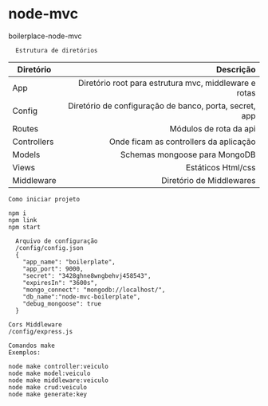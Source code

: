 # node-mvc
boilerplace-node-mvc

```
  Estrutura de diretórios
```

Diretório | Descrição
--------- | ------:
App | Diretório root para estrutura mvc, middleware e rotas
Config | Diretório de configuração de banco, porta, secret, app
Routes | Módulos de rota da api
Controllers | Onde ficam as controllers da aplicação 
Models | Schemas mongoose para MongoDB
Views | Estáticos Html/css
Middleware | Diretório de Middlewares

```
Como iniciar projeto

npm i
npm link
npm start
```
```
  Arquivo de configuração
  /config/config.json
  {
    "app_name": "boilerplate",
    "app_port": 9000,
    "secret": "3428ghne8wngbehvj458543",
    "expiresIn": "3600s",
    "mongo_connect": "mongodb://localhost/",
    "db_name":"node-mvc-boilerplate",
    "debug_mongoose": true
  }
```

```
Cors Middleware
/config/express.js
```

```
Comandos make
Exemplos: 

node make controller:veiculo
node make model:veiculo
node make middleware:veiculo
node make crud:veiculo
node make generate:key
```
